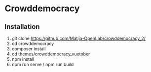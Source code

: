 # Crowddemocracy
## Installation
1. git clone https://github.com/Matija-OpenLab/crowddemocracy_2/
2. cd crowddemocracy
3. composer install
4. cd themes/crowddemocracy_vuetober
5. npm install
6. npm run serve / npm run build

